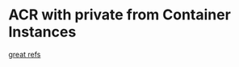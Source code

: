 # ACR with private from Container Instances

[great refs](https://github.com/kumarvna/terraform-azurerm-container-registry/blob/main/main.tf)